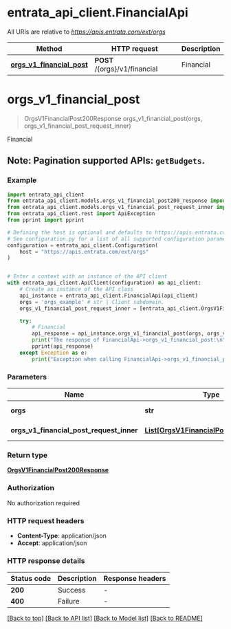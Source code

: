 # entrata_api_client.FinancialApi

All URIs are relative to *https://apis.entrata.com/ext/orgs*

Method | HTTP request | Description
------------- | ------------- | -------------
[**orgs_v1_financial_post**](FinancialApi.md#orgs_v1_financial_post) | **POST** /{orgs}/v1/financial | Financial


# **orgs_v1_financial_post**
> OrgsV1FinancialPost200Response orgs_v1_financial_post(orgs, orgs_v1_financial_post_request_inner)

Financial

## Note:   **Pagination supported APIs**: `getBudgets`. 

### Example


```python
import entrata_api_client
from entrata_api_client.models.orgs_v1_financial_post200_response import OrgsV1FinancialPost200Response
from entrata_api_client.models.orgs_v1_financial_post_request_inner import OrgsV1FinancialPostRequestInner
from entrata_api_client.rest import ApiException
from pprint import pprint

# Defining the host is optional and defaults to https://apis.entrata.com/ext/orgs
# See configuration.py for a list of all supported configuration parameters.
configuration = entrata_api_client.Configuration(
    host = "https://apis.entrata.com/ext/orgs"
)


# Enter a context with an instance of the API client
with entrata_api_client.ApiClient(configuration) as api_client:
    # Create an instance of the API class
    api_instance = entrata_api_client.FinancialApi(api_client)
    orgs = 'orgs_example' # str | Client subdomain.
    orgs_v1_financial_post_request_inner = [entrata_api_client.OrgsV1FinancialPostRequestInner()] # List[OrgsV1FinancialPostRequestInner] | arPayment related APIs

    try:
        # Financial
        api_response = api_instance.orgs_v1_financial_post(orgs, orgs_v1_financial_post_request_inner)
        print("The response of FinancialApi->orgs_v1_financial_post:\n")
        pprint(api_response)
    except Exception as e:
        print("Exception when calling FinancialApi->orgs_v1_financial_post: %s\n" % e)
```



### Parameters


Name | Type | Description  | Notes
------------- | ------------- | ------------- | -------------
 **orgs** | **str**| Client subdomain. | 
 **orgs_v1_financial_post_request_inner** | [**List[OrgsV1FinancialPostRequestInner]**](OrgsV1FinancialPostRequestInner.md)| arPayment related APIs | 

### Return type

[**OrgsV1FinancialPost200Response**](OrgsV1FinancialPost200Response.md)

### Authorization

No authorization required

### HTTP request headers

 - **Content-Type**: application/json
 - **Accept**: application/json

### HTTP response details

| Status code | Description | Response headers |
|-------------|-------------|------------------|
**200** | Success |  -  |
**400** | Failure |  -  |

[[Back to top]](#) [[Back to API list]](../README.md#documentation-for-api-endpoints) [[Back to Model list]](../README.md#documentation-for-models) [[Back to README]](../README.md)

